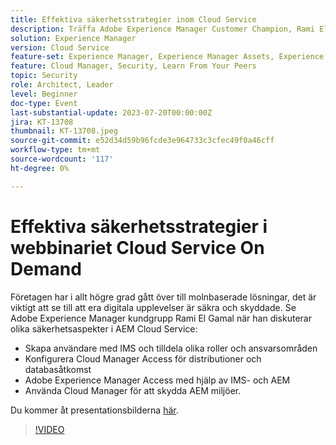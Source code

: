 ```yaml
---
title: Effektiva säkerhetsstrategier inom Cloud Service
description: Träffa Adobe Experience Manager Customer Champion, Rami El Gamal, när han diskuterar olika säkerhetsaspekter i AEM Cloud Service.
solution: Experience Manager
version: Cloud Service
feature-set: Experience Manager, Experience Manager Assets, Experience Manager Sites
feature: Cloud Manager, Security, Learn From Your Peers
topic: Security
role: Architect, Leader
level: Beginner
doc-type: Event
last-substantial-update: 2023-07-20T00:00:00Z
jira: KT-13708
thumbnail: KT-13708.jpeg
source-git-commit: e52d34d59b96fcde3e964733c3cfec49f0a46cff
workflow-type: tm+mt
source-wordcount: '117'
ht-degree: 0%

---
```



# Effektiva säkerhetsstrategier i webbinariet Cloud Service On Demand

Företagen har i allt högre grad gått över till molnbaserade lösningar, det är viktigt att se till att era digitala upplevelser är säkra och skyddade. Se Adobe Experience Manager kundgrupp Rami El Gamal när han diskuterar olika säkerhetsaspekter i AEM Cloud Service:

* Skapa användare med IMS och tilldela olika roller och ansvarsområden
* Konfigurera Cloud Manager Access för distributioner och databasåtkomst
* Adobe Experience Manager Access med hjälp av IMS- och AEM
* Använda Cloud Manager för att skydda AEM miljöer.

Du kommer åt presentationsbilderna [här](../../assets/experience-manager/july2023/effective-security-strategies-in-cloud-service/AEM-CloudManager-Security_Webinar_July_18.pdf).

>[!VIDEO](https://video.tv.adobe.com/v/3421772/?learn=on)
